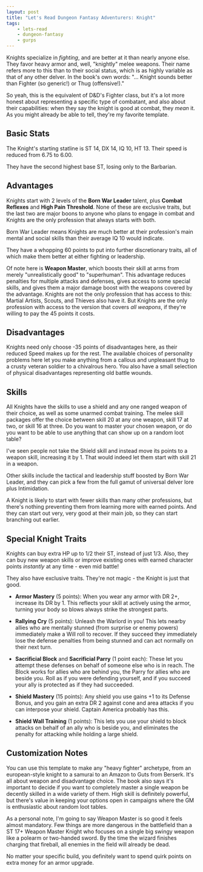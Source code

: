 ```yaml
---
layout: post
title: "Let's Read Dungeon Fantasy Adventurers: Knight"
tags:
    - lets-read
    - dungeon-fantasy
    - gurps
---
```


Knights specialize in _fighting_, and are better at it than nearly anyone
else. They favor heavy armor and, well, "knightly" melee weapons. Their name
refers more to this than to their social status, which is as highly variable as
that of any other delver. In the book's own words: "... Knight sounds better
than Fighter (so generic!) or Thug (offensive!)."

So yeah, this is the equivalent of D&D's Fighter class, but it's a lot more
honest about representing a specific type of combatant, and also about their
capabilities: when they say the knight is good at combat, they _mean_ it. As you
might already be able to tell, they're my favorite template.

## Basic Stats

The Knight's starting statline is ST 14, DX 14, IQ 10, HT 13. Their speed is
reduced from 6.75 to 6.00.

They have the second highest base ST, losing only to the Barbarian.

## Advantages

Knights start with 2 levels of the **Born War Leader** talent, plus **Combat
Reflexes** and **High Pain Threshold**. None of these are exclusive traits, but
the last two are major boons to anyone who plans to engage in combat and Knights
are the only profession that always starts with both.

Born War Leader means Knights are much better at their profession's main mental
and social skills than their average IQ 10 would indicate.

They have a whopping 60 points to put into further discretionary traits, all of
which make them better at either fighting or leadership.

Of note here is **Weapon Master**, which boosts their skill at arms from merely
"unrealistically good" to "superhuman". This advantage reduces penalties for
multiple attacks and defenses, gives access to some special skills, and gives
them a major damage boost with the weapons covered by the advantage. Knights are
not the only profession that has access to this: Martial Artists, Scouts, and
Thieves also have it. But Knights are the only profession with access to the
version that covers _all weapons_, if they're willing to pay the 45 points it
costs.

## Disadvantages

Knights need only choose -35 points of disadvantages here, as their reduced
Speed makes up for the rest. The available choices of personality problems here
let you make anything from a callous and unpleasant thug to a crusty veteran
soldier to a chivalrous hero. You also have a small selection of physical
disadvantages representing old battle wounds.

## Skills

All Knights have the skills to use a shield and any one ranged weapon of their
choice, as well as some unarmed combat training. The melee skill packages offer
the choice between skill 20 at any one weapon, skill 17 at two, or skill 16 at
three. Do you want to master your chosen weapon, or do you want to be able to
use anything that can show up on a random loot table?

I've seen people not take the Shield skill and instead move its points to a
weapon skill, increasing it by 1. That would indeed let them start with skill 21
in a weapon.

Other skills include the tactical and leadership stuff boosted by Born War
Leader, and they can pick a few from the full gamut of universal delver lore
plus Intimidation.

A Knight is likely to start with fewer skills than many other professions, but
there's nothing preventing them from learning more with earned points. And they
can start out very, very good at their main job, so they can start branching out
earlier.

## Special Knight Traits


Knights can buy extra HP up to 1/2 their ST, instead of just 1/3. Also, they can
buy new weapon skills or improve existing ones with earned character points
_instantly_ at any time - even mid battle!

They also have exclusive traits. They're not magic - the Knight is just that
good.

- **Armor Mastery** (5 points): When you wear any armor with DR 2+, increase its
  DR by 1. This reflects your skill at actively using the armor, turning your
  body so blows always strike the strongest parts.

- **Rallying Cry** (5 points): Unleash the Warlord in you! This lets nearby
  allies who are mentally stunned (from surprise or enemy powers) immediately
  make a Will roll to recover. If they succeed they immediately lose the defense
  penalties from being stunned and can act normally on their next turn.

- **Sacrificial Block** and **Sacrificial Parry** (1 point each): These let you
  attempt these defenses on behalf of someone else who is in reach. The Block
  works for allies who are behind you, the Parry for allies who are beside
  you. Roll as if you were defending yourself, and if you succeed your ally is
  protected as if they had succeeded.

- **Shield Mastery** (15 points): Any shield you use gains +1 to its Defense
  Bonus, and you gain an extra DR 2 against cone and area attacks if you can
  interpose your shield. Captain America probably has this.

- **Shield Wall Training** (1 points): This lets you use your shield to block
  attacks on behalf of an ally who is beside you, and eliminates the penalty for
  attacking while holding a large shield.

## Customization Notes

You can use this template to make any "heavy fighter" archetype, from an
european-style knight to a samurai to an Amazon to Guts from Berserk. It's all
about weapon and disadvantage choice. The book also says it's important to
decide if you want to completely master a single weapon be decently skilled in a
wide variety of them. High skill is definitely powerful, but there's value in
keeping your options open in campaigns where the GM is enthusiastic about
random loot tables.

As a personal note, I'm going to say Weapon Master is so good it feels almost
mandatory. Few things are more dangerous in the battlefield than a ST 17+ Weapon
Master Knight who focuses on a single big swingy weapon like a polearm or
two-handed sword. By the time the wizard finishes charging that fireball, all
enemies in the field will already be dead.

No matter your specific build, you definitely want to spend quirk points on
extra money for an armor upgrade.
